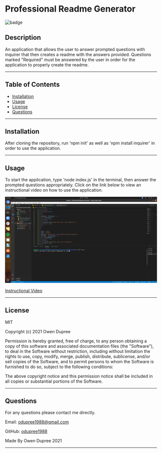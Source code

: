 # Professional Readme Generator
![badge](https://img.shields.io/badge/License-MIT-brightgreen)


## Description 
An application that allows the user to answer prompted questions with inquirer that then
creates a readme with the answers provided. Questions marked "Required" must be answered 
by the user in order for the application to properly create the readme.

---

## Table of Contents 
* [Installation](#installation)
* [Usage](#usage)
* [License](#license)
* [Questions](#questions)

---

## Installation
After cloning the repository, run 'npm init' as well as 'npm install inquirer' in order to 
use the application.

---

## Usage 
To start the application, type 'node index.js' in the terminal, then answer the prompted 
questions appropriately. Click on the link below to view an instructional video on how to
use the application.

![](images/Professional-Readme-Generator001.png)

[Instructional Video](https://drive.google.com/file/d/17ImgrE4O5ILBL6tz7MZEBL98D9X42Gi2/preview)

---

## License
MIT

Copyright (c) 2021 Owen Dupree

Permission is hereby granted, free of charge, to any person obtaining a copy
of this software and associated documentation files (the "Software"), to deal
in the Software without restriction, including without limitation the rights
to use, copy, modify, merge, publish, distribute, sublicense, and/or sell
copies of the Software, and to permit persons to whom the Software is
furnished to do so, subject to the following conditions:

The above copyright notice and this permission notice shall be included in all
copies or substantial portions of the Software.

---

## Questions
For any questions please contact me directly.
  
Email: <odupree1988@gmail.com>
  
GitHub: [odupree1988](https://github.com/odupree1988) 

Made By Owen Dupree 2021

  ---